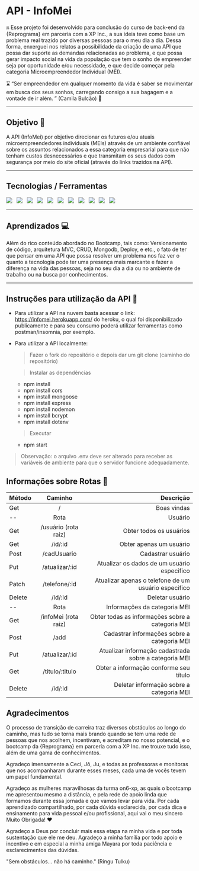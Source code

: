 # API - InfoMei

🔛 Esse projeto foi desenvolvido para conclusão do curso de back-end da {Reprograma} em parceria com a XP Inc., a sua ideia teve como base um problema real trazido por diversas pessoas para o meu dia a dia. Dessa forma, enxerguei nos relatos a possibilidade da criação de uma API que possa dar suporte as demandas relacionadas ao problema, e que possa gerar impacto social na vida da população que tem o sonho de empreender seja por oportunidade e/ou necessidade, e que decide começar pela categoria Microempreendedor Individual (MEI).

⌛ “Ser empreendedor em qualquer momento da vida é saber se movimentar em busca dos seus sonhos, carregando consigo a sua bagagem e a vontade de ir além. ” (Camila Bulcão) 
💁 

---

 ## Objetivo 🎯

 A API (InfoMei) por objetivo direcionar os futuros e/ou atuais microempreendedores individuais (MEIs) através de um ambiente confiável sobre os assuntos relacionados a essa categoria empresarial para que não tenham custos desnecessários e que transmitam os seus dados com segurança por meio do site oficial (através do links trazidos na API). 
 
 ---
## Tecnologias / Ferramentas
 <img src="https://img.shields.io/badge/-github-blue">
&nbsp;
<img src="https://img.shields.io/badge/-node.js-brightgreen">
&nbsp;
<img src= "https://img.shields.io/badge/-nodemon-red">
&nbsp;
<img src ="https://img.shields.io/badge/-express-yellow">
&nbsp;
<img src ="https://img.shields.io/badge/-mongoose-lightgrey">
&nbsp;
<img src ="https://img.shields.io/badge/-cors-yellowgreen">
&nbsp;
<img src ="https://img.shields.io/badge/-mongoDB%2FAtlas-orange">
&nbsp;
<img src ="https://img.shields.io/badge/-dotenv-yellow">
&nbsp;
<img src ="https://img.shields.io/badge/-heroku-red">
&nbsp;
<img src ="https://img.shields.io/badge/-postman-blue">
&nbsp;
<img src ="https://img.shields.io/badge/-bcrypt-green">

----
## Aprendizados 💻
Além do rico conteúdo abordado no Bootcamp, tais como: Versionamento de código, arquitetura MVC, CRUD, Mongodb, Deploy, e etc., o fato de ter que pensar em uma API que possa resolver um problema nos faz ver o quanto a tecnologia pode ter uma presença mais marcante e fazer a diferença na vida das pessoas, seja no seu dia a dia ou no ambiente de trabalho ou na busca por conhecimentos.  

---
## Instruções para utilização da API 📝

* Para utilizar a API na nuvem basta acessar o link: <https://infomei.herokuapp.com/> do heroku, o qual foi disponibilizado publicamente e para seu consumo poderá utilizar ferramentas como postman/insomnia, por exemplo.

* Para utilizar a API localmente:
  >Fazer o fork do repositório e depois dar um git clone (caminho do repositório)

  >Instalar as dependências 
    * npm install
    * npm install cors
    * npm install mongoose
    * npm install express
    * npm install nodemon
    * npm install bcrypt
    * npm install dotenv

  > Executar
   * npm start

> Observação: o arquivo .env deve ser alterado para receber as variáveis de ambiente para que o servidor funcione adequadamente. 

 ## Informações sobre Rotas   🚗
 |   Método   |  Caminho  |    Descrição    |
| :---         |     :---:      |          ---: |
| Get   | /    | Boas vindas   |
| --     | Rota      | Usuário     |
| Get   | /usuário (rota raiz)   | Obter todos os usuários   |
| Get  | /id/:id     | Obter apenas um usuário   |
|Post   | /cadUsuario   | Cadastrar usuário   |
| Put  | /atualizar/:id    | Atualizar os dados de um usuário especifico
| Patch  | /telefone/:id    | Atualizar apenas o telefone de um usuário especifico |
|Delete   | /id/:id   | Deletar usuário |
| --  | Rota  | Informações da categoria MEI   |
| Get   | /infoMei (rota raiz)   | Obter todas as informações sobre a categoria MEI |
| Post | /add    | Cadastrar informações sobre a categoria MEI |
|Put   | /atualizar/:id   | Atualizar informação cadastrada sobre a categoria MEI |
| Get  |/titulo/:titulo    | Obter a informação conforme seu título
|Delete   | /id/:id   | Deletar informação sobre a categoria MEI |

## Agradecimentos

O processo de transição de carreira traz diversos obstáculos ao longo do caminho, mas tudo se torna mais brando quando se tem uma rede de pessoas que nos acolhem, incentivam, e acreditam no nosso potencial, e o bootcamp da {Reprograma} em parceria com a XP Inc. me trouxe tudo isso, além de uma gama de conhecimentos. 

Agradeço imensamente a Ceci, Jô, Ju, e todas as professoras e monitoras que nos acompanharam durante esses meses, cada uma de vocês tevem um papel fundamental.  

Agradeço as mulheres maravilhosas da turma on6-xp, as quais o bootcamp me apresentou mesmo a distância, e pela rede de apoio linda que formamos durante essa jornada e que vamos levar para vida. Por cada aprendizado compartilhado, por cada dúvida esclarecida, por cada dica e ensinamento para vida pessoal e/ou profissional, aqui vai o meu sincero Muito Obrigada! ❤️

Agradeço a Deus por concluir mais essa etapa na minha vida e por toda sustentação que ele me deu. Agradeço a minha família por todo apoio e incentivo e em especial a minha amiga Mayara por toda paciência e esclarecimentos das dúvidas.


"Sem obstáculos... não há caminho." (Ringu Tulku) 